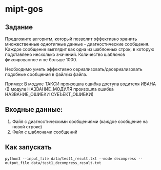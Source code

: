 # mipt-gos


## Задание
Предложите алгоритм, который позволит эффективно хранить множественные однотипные данные - диагностические сообщения. Каждое сообщение выглядит как одна из шаблонных строк, в которую подставлено несколько значений. Количество шаблонов фиксированное и не больше 1000. 

Необходимо уметь эффективно сериализовать/десериализовать подобные сообщения в файл/из файла.

Пример: В модуле ТАКСИ произошла ошибка доступа водителя ИВАНА (В модуле НАЗВАНИЕ_МОДУЛЯ произошла ошибка НАЗВАНИЕ_ОШИБКИ СУБЪЕКТ_ОШИБКИ)

## Входные данные:
1) Файл с диагностическими сообщениями (каждое сообщение на новой строке)
2) Файл с шаблонами сообщений


## Как запускать
```
python3 --input_file data/test1_result.txt --mode decompress --output_file data/test1_decompress_result.txt
```